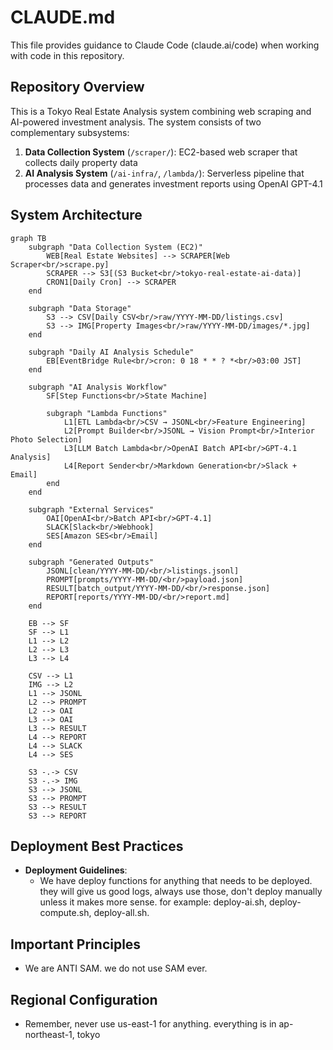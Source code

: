 # CLAUDE.md

This file provides guidance to Claude Code (claude.ai/code) when working with code in this repository.

## Repository Overview

This is a Tokyo Real Estate Analysis system combining web scraping and AI-powered investment analysis. The system consists of two complementary subsystems:

1.  **Data Collection System** (`/scraper/`): EC2-based web scraper that collects daily property data
2.  **AI Analysis System** (`/ai-infra/`, `/lambda/`): Serverless pipeline that processes data and generates investment reports using OpenAI GPT-4.1

## System Architecture

```mermaid
graph TB
    subgraph "Data Collection System (EC2)"
        WEB[Real Estate Websites] --> SCRAPER[Web Scraper<br/>scrape.py]
        SCRAPER --> S3[(S3 Bucket<br/>tokyo-real-estate-ai-data)]
        CRON1[Daily Cron] --> SCRAPER
    end
    
    subgraph "Data Storage"
        S3 --> CSV[Daily CSV<br/>raw/YYYY-MM-DD/listings.csv]
        S3 --> IMG[Property Images<br/>raw/YYYY-MM-DD/images/*.jpg]
    end
    
    subgraph "Daily AI Analysis Schedule"
        EB[EventBridge Rule<br/>cron: 0 18 * * ? *<br/>03:00 JST]
    end
    
    subgraph "AI Analysis Workflow"
        SF[Step Functions<br/>State Machine]
        
        subgraph "Lambda Functions"
            L1[ETL Lambda<br/>CSV → JSONL<br/>Feature Engineering]
            L2[Prompt Builder<br/>JSONL → Vision Prompt<br/>Interior Photo Selection]
            L3[LLM Batch Lambda<br/>OpenAI Batch API<br/>GPT-4.1 Analysis]
            L4[Report Sender<br/>Markdown Generation<br/>Slack + Email]
        end
    end
    
    subgraph "External Services"
        OAI[OpenAI<br/>Batch API<br/>GPT-4.1]
        SLACK[Slack<br/>Webhook]
        SES[Amazon SES<br/>Email]
    end
    
    subgraph "Generated Outputs"
        JSONL[clean/YYYY-MM-DD/<br/>listings.jsonl]
        PROMPT[prompts/YYYY-MM-DD/<br/>payload.json]
        RESULT[batch_output/YYYY-MM-DD/<br/>response.json]
        REPORT[reports/YYYY-MM-DD/<br/>report.md]
    end
    
    EB --> SF
    SF --> L1
    L1 --> L2
    L2 --> L3
    L3 --> L4
    
    CSV --> L1
    IMG --> L2
    L1 --> JSONL
    L2 --> PROMPT
    L2 --> OAI
    L3 --> OAI
    L3 --> RESULT
    L4 --> REPORT
    L4 --> SLACK
    L4 --> SES
    
    S3 -.-> CSV
    S3 -.-> IMG
    S3 --> JSONL
    S3 --> PROMPT
    S3 --> RESULT
    S3 --> REPORT
```

## Deployment Best Practices

- **Deployment Guidelines**:
  - We have deploy functions for anything that needs to be deployed. they will give us good logs, always use those, don't deploy manually unless it makes more sense. for example: deploy-ai.sh, deploy-compute.sh, deploy-all.sh.

## Important Principles

- We are ANTI SAM. we do not use SAM ever.

## Regional Configuration

- Remember, never use us-east-1 for anything. everything is in ap-northeast-1, tokyo